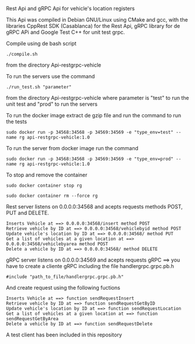 Rest Api and gRPC Api for vehicle's location registers

This Api was compiled in Debian GNU/Linux using CMake and gcc, with the libraries CppRest SDK (Casablanca) for the Rest Api, gRPC library for de gRPC APi and Google Test C++ for unit test grpc.

Compile using de bash script

	./compile.sh 

from the directory Api-restgrpc-vehicle

To run the servers use the command

	./run_test.sh "parameter"

from the directory Api-restgrpc-vehicle where parameter is "test" to run the unit test and "prod" to run the servers

To run the docker image extract de gzip file and run the command to run the tests

	sudo docker run -p 34568:34568 -p 34569:34569 -e "type_env=test" --name rg api-restgrpc-vehicle:1.0

To run the server from docker image run the command

	sudo docker run -p 34568:34568 -p 34569:34569 -e "type_env=prod" --name rg api-restgrpc-vehicle:1.0

To stop and remove the container

	sudo docker container stop rg

	sudo docker container rm --force rg


Rest server listens on 0.0.0.0:34568 and acepts requests methods POST, PUT and DELETE.

	Inserts Vehicle at ==> 0.0.0.0:34568/insert method POST
	Retrieve vehicle by ID at ==> 0.0.0.0:34568/vehiclebyid method POST
	Update vehicle's location by ID at ==> 0.0.0.0:34568/ method PUT
	Get a list of vehicles at a given location at ==> 0.0.0.0:34568/vehiclebyarea method POST
	Delete a vehicle by ID at ==> 0.0.0.0:34568/ method DELETE

gRPC server listens on 0.0.0.0:34569 and acepts requests gRPC ==> you have to create a cliente gRPC including the file handlergrpc.grpc.pb.h
       
	#include "path_to_file/handlergrpc.grpc.pb.h"

And create request using the following fuctions

	Inserts Vehicle at ==> function sendRequestInsert
	Retrieve vehicle by ID at ==> function sendRequestGetByID
	Update vehicle's location by ID at ==> function sendRequestLocation
	Get a list of vehicles at a given location at ==> function sendRequestGetByArea
	Delete a vehicle by ID at ==> function sendRequestDelete
	
A test client has been included in this repository
